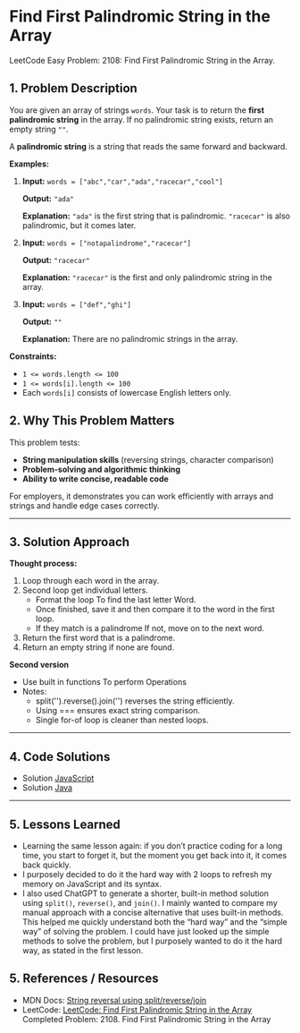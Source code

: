 # Find First Palindromic String in the Array

LeetCode Easy Problem: 2108: Find First Palindromic String in the Array.

## 1. Problem Description

You are given an array of strings `words`. Your task is to return the **first palindromic string** in the array. If no palindromic string exists, return an empty string `""`.

A **palindromic string** is a string that reads the same forward and backward.

**Examples:**

1. **Input:** `words = ["abc","car","ada","racecar","cool"]`

   **Output:** `"ada"`

   **Explanation:** `"ada"` is the first string that is palindromic. `"racecar"` is also palindromic, but it comes later.
2. **Input:** `words = ["notapalindrome","racecar"]`

   **Output:** `"racecar"`

   **Explanation:** `"racecar"` is the first and only palindromic string in the array.
3. **Input:** `words = ["def","ghi"]`

   **Output:** `""`

   **Explanation:** There are no palindromic strings in the array.

**Constraints:**

* `1 <= words.length <= 100`
* `1 <= words[i].length <= 100`
* Each `words[i]` consists of lowercase English letters only.

## 2. Why This Problem Matters

This problem tests:

- **String manipulation skills** (reversing strings, character comparison)
- **Problem-solving and algorithmic thinking**
- **Ability to write concise, readable code**

For employers, it demonstrates you can work efficiently with arrays and strings and handle edge cases correctly.

---

## 3. Solution Approach

**Thought process:**

1. Loop through each word in the array.
2. Second loop get individual letters.
   - Format the loop To find the last letter Word.
   - Once finished, save it and then compare it to the word in the first loop.
   - If they match is a palindrome If not, move on to the next word.
3. Return the first word that is a palindrome.
4. Return an empty string if none are found.

**Second version**

- Use built in functions To perform Operations
- Notes:
  - split('').reverse().join('') reverses the string efficiently.
  - Using === ensures exact string comparison.
  - Single for-of loop is cleaner than nested loops.

---

## 4. Code Solutions

- Solution [JavaScript](Solution.js "./solution.js")
- Solution [Java](Solution.java "./solution.java")

---

## 5. Lessons Learned

- Learning the same lesson again: if you don’t practice coding for a long time, you start to forget it, but the moment you get back into it, it comes back quickly.
- I purposely decided to do it the hard way with 2 loops to refresh my memory on JavaScript and its syntax.
- I also used ChatGPT to generate a shorter, built-in method solution using `split()`, `reverse()`, and `join()`. I mainly wanted to compare my manual approach with a concise alternative that uses built-in methods. This helped me quickly understand both the “hard way” and the “simple way” of solving the problem. I could have just looked up the simple methods to solve the problem, but I purposely wanted to do it the hard way, as stated in the first lesson.

## 5. References / Resources

- MDN Docs: [String reversal using split/reverse/join](https://developer.mozilla.org/en-US/docs/Web/JavaScript/Reference/Global_Objects/Array/reverse)
- LeetCode: [LeetCode: Find First Palindromic String in the Array](https://leetcode.com/problems/find-first-palindromic-string-in-the-array/)
  Completed Problem: 2108. Find First Palindromic String in the Array
  &nbsp;
  &nbsp;
  &nbsp;
